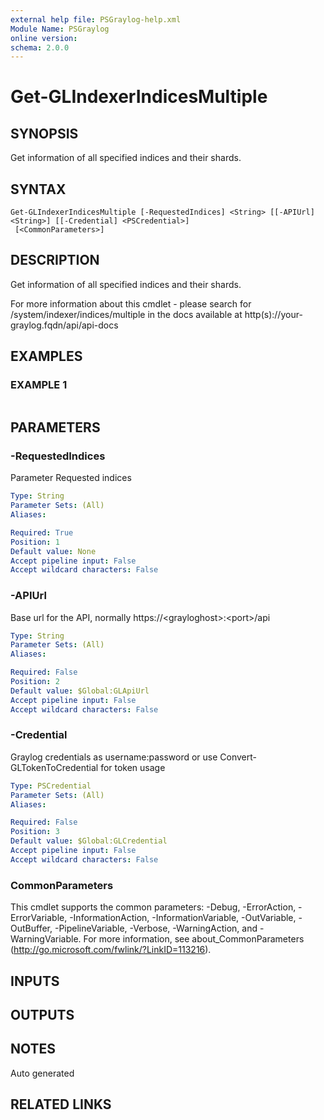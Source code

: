 ```yaml
---
external help file: PSGraylog-help.xml
Module Name: PSGraylog
online version:
schema: 2.0.0
---
```


# Get-GLIndexerIndicesMultiple

## SYNOPSIS
Get information of all specified indices and their shards.

## SYNTAX

```
Get-GLIndexerIndicesMultiple [-RequestedIndices] <String> [[-APIUrl] <String>] [[-Credential] <PSCredential>]
 [<CommonParameters>]
```

## DESCRIPTION
Get information of all specified indices and their shards.


For more information about this cmdlet - please search for /system/indexer/indices/multiple in the docs available at http(s)://your-graylog.fqdn/api/api-docs

## EXAMPLES

### EXAMPLE 1
```

```

## PARAMETERS

### -RequestedIndices
Parameter Requested indices

```yaml
Type: String
Parameter Sets: (All)
Aliases:

Required: True
Position: 1
Default value: None
Accept pipeline input: False
Accept wildcard characters: False
```

### -APIUrl
Base url for the API, normally https://\<grayloghost\>:\<port\>/api

```yaml
Type: String
Parameter Sets: (All)
Aliases:

Required: False
Position: 2
Default value: $Global:GLApiUrl
Accept pipeline input: False
Accept wildcard characters: False
```

### -Credential
Graylog credentials as username:password or use Convert-GLTokenToCredential for token usage

```yaml
Type: PSCredential
Parameter Sets: (All)
Aliases:

Required: False
Position: 3
Default value: $Global:GLCredential
Accept pipeline input: False
Accept wildcard characters: False
```

### CommonParameters
This cmdlet supports the common parameters: -Debug, -ErrorAction, -ErrorVariable, -InformationAction, -InformationVariable, -OutVariable, -OutBuffer, -PipelineVariable, -Verbose, -WarningAction, and -WarningVariable. For more information, see about_CommonParameters (http://go.microsoft.com/fwlink/?LinkID=113216).

## INPUTS

## OUTPUTS

## NOTES
Auto generated

## RELATED LINKS
